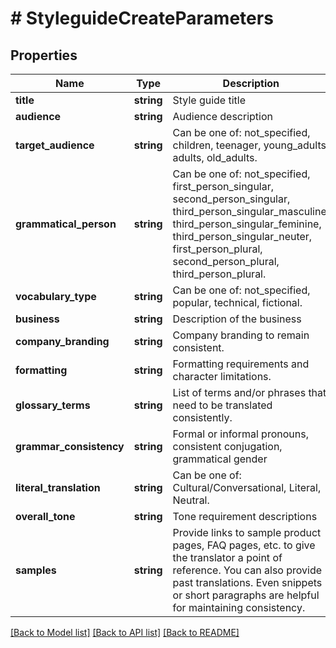 # # StyleguideCreateParameters

## Properties

Name | Type | Description | Notes
------------ | ------------- | ------------- | -------------
**title** | **string** | Style guide title | [optional] 
**audience** | **string** | Audience description | [optional] 
**target_audience** | **string** | Can be one of: not_specified, children, teenager, young_adults, adults, old_adults. | [optional] 
**grammatical_person** | **string** | Can be one of: not_specified, first_person_singular, second_person_singular, third_person_singular_masculine, third_person_singular_feminine, third_person_singular_neuter, first_person_plural, second_person_plural, third_person_plural. | [optional] 
**vocabulary_type** | **string** | Can be one of: not_specified, popular, technical, fictional. | [optional] 
**business** | **string** | Description of the business | [optional] 
**company_branding** | **string** | Company branding to remain consistent. | [optional] 
**formatting** | **string** | Formatting requirements and character limitations. | [optional] 
**glossary_terms** | **string** | List of terms and/or phrases that need to be translated consistently. | [optional] 
**grammar_consistency** | **string** | Formal or informal pronouns, consistent conjugation, grammatical gender | [optional] 
**literal_translation** | **string** | Can be one of: Cultural/Conversational, Literal, Neutral. | [optional] 
**overall_tone** | **string** | Tone requirement descriptions | [optional] 
**samples** | **string** | Provide links to sample product pages, FAQ pages, etc. to give the translator a point of reference. You can also provide past translations. Even snippets or short paragraphs are helpful for maintaining consistency. | [optional] 

[[Back to Model list]](../../README.md#documentation-for-models) [[Back to API list]](../../README.md#documentation-for-api-endpoints) [[Back to README]](../../README.md)


